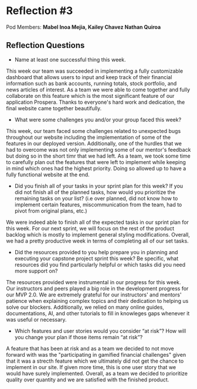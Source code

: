 # Reflection #3

Pod Members: **Mabel Inoa Mejia, Kailey Chavez Nathan Quiroa**

## Reflection Questions

* Name at least one successful thing this week.

 This week our team was succeeded in implementing a fully customizable dashboard that allows users to input and keep track of their financial information such as bank accounts, running totals, stock portfolio, and news articles of interest. As a team we were able to come together and fully collaborate on this feature which is the most significant feature of our application Prospera. Thanks to everyone's hard work and dedication, the final website came together beautifully.

* What were some challenges you and/or your group faced this week?

 This week, our team faced some challenges related to unexpected bugs throughout our website including the implementation of some of the features in our deployed version. Additionally, one of the hurdles that we had to overcome was not only implementing some of our mentor's feedback but doing so in the short timr that we had left. As a team, we took some time to carefully plan out the features that were left to implement while keeping in mind which ones had the highest priority. Doing so allowed up to have a fully functional website at the end. 

* Did you finish all of your tasks in your sprint plan for this week? If you did not finish all of the planned tasks, how would you prioritize the remaining tasks on your list?  (i.e over planned, did not know how to implement certain features, miscommunication from the team, had to pivot from original plans, etc.)

We were indeed able to finish all of the expected tasks in our sprint plan for this week. For our next sprint, we will focus on the rest of the product backlog which is mostly to implement general styling modifications. Overall, we had a pretty productive week in terms of completing all of our set tasks. 

* Did the resources provided to you help prepare you in planning and executing your capstone project sprint this week? Be specific, what resources did you find particularly helpful or which tasks did you need more support on?

 The resources provided were instrumental in our progress for this week. Our instructors and peers played a big role in the development progress for our MVP 2.0. We are extremely grateful for our instructors' and mentors' patience when explaining complex topics and their dedication to helping us solve our blockers. Additionally, we relied on many online guides, documentations, AI, and other tutorials to fill in knowleges gaps whenever it was useful or necessary. 

* Which features and user stories would you consider “at risk”? How will you change your plan if those items remain “at risk”?

 A feature that has been at risk and as a team we decided to not move forward with was the "participating in gamified financial challenges" given that it was a strecth feature which we ultimately did not get the chance to implement in our site. If given more time, this is one user story that we would have surely implemented. Overall, as a team we decided to prioritize quality over quantity and we are satisfied with the finished product. 

